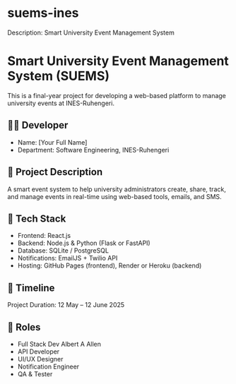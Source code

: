 # suems-ines
Description: Smart University Event Management System

# Smart University Event Management System (SUEMS)

This is a final-year project for developing a web-based platform to manage university events at INES-Ruhengeri.

## 👨‍🎓 Developer
- Name: [Your Full Name]
- Department: Software Engineering, INES-Ruhengeri

## 📌 Project Description
A smart event system to help university administrators create, share, track, and manage events in real-time using web-based tools, emails, and SMS.

## 🚀 Tech Stack
- Frontend: React.js
- Backend: Node.js & Python (Flask or FastAPI)
- Database: SQLite / PostgreSQL
- Notifications: EmailJS + Twilio API
- Hosting: GitHub Pages (frontend), Render or Heroku (backend)

## 📅 Timeline
Project Duration: 12 May – 12 June 2025

## 🔐 Roles
- Full Stack Dev Albert A Allen
- API Developer
- UI/UX Designer
- Notification Engineer
- QA & Tester

